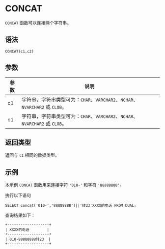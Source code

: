 CONCAT 
===========================



`CONCAT` 函数可以连接两个字符串。

语法 
--------------

    CONCAT(c1,c2)



参数 
--------------



| 参数 |                             说明                              |
|----|-------------------------------------------------------------|
| c1 | 字符串，字符串类型可为：`CHAR`、`VARCHAR2`、`NCHAR`、`NVARCHAR2` 或 `CLOB`。 |
| c1 | 字符串，字符串类型可为：`CHAR`、`VARCHAR2`、`NCHAR`、`NVARCHAR2` 或 `CLOB`。 |



返回类型 
----------------

返回与 `c1` 相同的数据类型。

示例 
--------------

本示例 `CONCAT` 函数用来连接字符 `'010-'` 和字符 `'88888888'`。

执行以下语句

    SELECT concat('010-','88888888')||'转23'XXXX的电话 FROM DUAL;



查询结果如下：

    +-------------------+
    | XXXX的电话        |
    +-------------------+
    | 010-88888888转23  |
    +-------------------+


